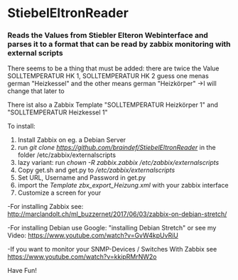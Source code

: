 # StiebelEltronReader
### Reads the Values from Stiebler Elteron Webinterface and parses it to a format that can be read by zabbix monitoring with external scripts

There seems to be a thing that must be added:
there are twice the Value SOLLTEMPERATUR HK 1, SOLLTEMPERATUR HK 2
guess one menas german "Heizkessel" and the other means german "Heizkörper"
->I will change that later to 

There ist also a Zabbix Template "SOLLTEMPERATUR Heizkörper 1" and "SOLLTEMPERATUR Heizkessel 1"

To install:
1. Install Zabbix on eg. a Debian Server
2. run *git clone https://github.com/braindef/StiebelEltronReader* in the folder /etc/zabbix/externalscripts
3. lazy variant: run *chown -R zabbix.zabbix /etc/zabbix/externalscripts*
4. Copy get.sh and get.py to */etc/zabbix/externalscripts*
5. Set URL, Username and Password in get.py
6. import the *Template zbx_export_Heizung.xml* with your zabbix interface
7. Customize a screen for your

-For installing Zabbix see: http://marclandolt.ch/ml_buzzernet/2017/06/03/zabbix-on-debian-stretch/

-For installing Debian use Google: "installing Debian Stretch" or see my Video: https://www.youtube.com/watch?v=GvW4kpUvRiU

-If you want to monitor your SNMP-Devices / Switches With Zabbix see https://www.youtube.com/watch?v=kkipRMrNW2o


Have Fun!
